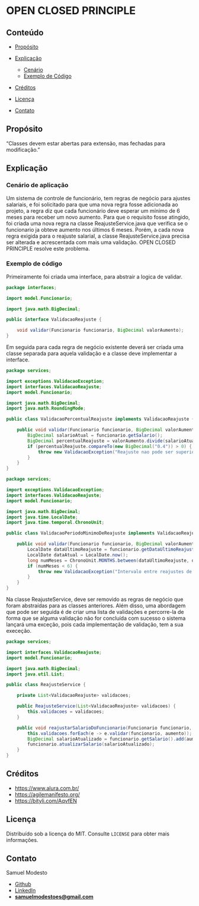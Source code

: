 <br />
<p >
  <h1> OPEN CLOSED PRINCIPLE</h1>
</p>


<!-- TABLE OF CONTENTS -->

## Conteúdo

- [Propósito](#Propósito)
- [Explicação](#Explicação)
  - [Cenário](#Cenário-De-Aplicação)
  - [Exemplo de Código](#Exemplo-de-código)

- [Créditos](#Créditos)
- [Licença](#Licença)
- [Contato](#Contato)

## Propósito
“Classes devem estar abertas para extensão, mas fechadas para modificação.”
## Explicação
### Cenário de aplicação
Um sistema de controle de funcionário, tem regras de negócio para ajustes salariais, e foi solicitado para que uma nova regra fosse adicionada ao projeto, a regra diz que cada funcionário deve esperar um mínimo de 6 meses para receber um novo aumento. Para que o requisito fosse atingido, foi criada uma nova regra na classe ReajusteService.java que verifica se o funcionario ja obteve aumento nos últimos 6 meses. Porém, a cada nova regra exigida para o reajuste salarial, a classe ReajusteService.java precisa ser alterada e acrescentada com mais uma validação. OPEN CLOSED PRINCIPLE resolve este problema.


### Exemplo de código

Primeiramente foi criada uma interface, para abstrair a logica de validar.

```java
package interfaces;

import model.Funcionario;

import java.math.BigDecimal;

public interface ValidacaoReajuste {

    void validar(Funcionario funcionario, BigDecimal valorAumento);
}
```

Em seguida para cada regra de negócio existente deverá ser criada uma classe separada para aquela validação e a classe deve implementar a interface.
```java
package services;

import exceptions.ValidacaoException;
import interfaces.ValidacaoReajuste;
import model.Funcionario;

import java.math.BigDecimal;
import java.math.RoundingMode;

public class ValidacaoPercentualReajuste implements ValidacaoReajuste {

    public void validar(Funcionario funcionario, BigDecimal valorAumento) {
        BigDecimal salarioAtual = funcionario.getSalario();
        BigDecimal percentualReajuste = valorAumento.divide(salarioAtual, RoundingMode.HALF_UP);
        if (percentualReajuste.compareTo(new BigDecimal("0.4")) > 0) {
            throw new ValidacaoException("Reajuste nao pode ser superior a 40% do salario!");
        }
    }
}
```

```java 
package services;

import exceptions.ValidacaoException;
import interfaces.ValidacaoReajuste;
import model.Funcionario;

import java.math.BigDecimal;
import java.time.LocalDate;
import java.time.temporal.ChronoUnit;

public class ValidacaoPeriodoMinimoDeReajuste implements ValidacaoReajuste {

    public void validar(Funcionario funcionario, BigDecimal valorAumento) {
        LocalDate dataUltimoReajuste = funcionario.getDataUltimoReajuste();
        LocalDate dataAtual = LocalDate.now();
        long numMeses = ChronoUnit.MONTHS.between(dataUltimoReajuste, dataAtual);
        if (numMeses < 6) {
            throw new ValidacaoException("Intervalo entre reajustes de ser de no minimo 6 meses");
        }
    }
}
```

Na classe ReajusteService, deve ser removido as regras de negócio que foram abstraídas para as classes anteriores. Além disso, uma abordagem que pode ser seguida é de criar uma lista de validações e percorre-la de forma que se alguma validação não for concluída com sucesso o sistema lançará uma exceção, pois cada implementação de validação, tem a sua execeção.
```java 
package services;

import interfaces.ValidacaoReajuste;
import model.Funcionario;

import java.math.BigDecimal;
import java.util.List;

public class ReajusteService {

    private List<ValidacaoReajuste> validacoes;

    public ReajusteService(List<ValidacaoReajuste> validacoes) {
        this.validacoes = validacoes;
    }

    public void reajustarSalarioDoFuncionario(Funcionario funcionario, BigDecimal aumento){
        this.validacoes.forEach(e -> e.validar(funcionario, aumento));
        BigDecimal salarioAtualizado = funcionario.getSalario().add(aumento);
        funcionario.atualizarSalario(salarioAtualizado);
    }
}
```
<!-- ## Diagrama de classe -->

<!-- <p align="center">
  <a href="https://github.com/SamuelModesto">
      <img alt="Minerva" src="https://github.com/SamuelModesto/Imagens/blob/master/Imagens%20Minerva/strategy.png" />
  </a>
</p> -->

## Créditos
- https://www.alura.com.br/
- https://agilemanifesto.org/
- https://bityli.com/AqvfEN

## Licença

Distribuído sob a licença do MIT. Consulte `LICENSE` para obter mais informações.

## Contato
Samuel Modesto 
- [Github](https://github.com/SamuelModesto) 
- [LinkedIn](https://www.linkedin.com/in/samuelmodesto)
- **samuelmodestoes@gmail.com**
